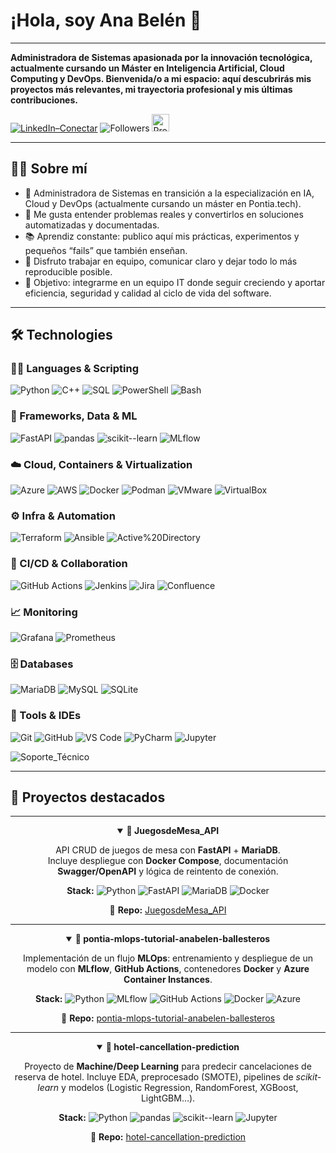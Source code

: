# ¡Hola, soy Ana Belén 👋
---

**Administradora de Sistemas apasionada por la innovación tecnológica, actualmente cursando un Máster en Inteligencia Artificial, Cloud Computing y DevOps. Bienvenida/o a mi espacio: aquí descubrirás mis proyectos más relevantes, mi trayectoria profesional y mis últimas contribuciones.**

[![LinkedIn–Conectar](https://img.shields.io/badge/LinkedIn–Conectar-0A66C2?style=for-the-badge&logo=linkedin&logoColor=white&labelColor=violet)](https://www.linkedin.com/in/ana-belen-ballesteros-redondo) ![Followers](https://img.shields.io/github/followers/anabbre?style=for-the-badge&logo=github&logoColor=white&label=Followers&labelColor=black&color=violet) <img src="https://komarev.com/ghpvc/?username=anabbre&style=flat&label=Profile%20views&color=8A2BE2" alt="Profile views" height="28">

---

## 👩‍💻 Sobre mí

- 🚀 Administradora de Sistemas en transición a la especialización en IA, Cloud y DevOps (actualmente cursando un máster en Pontia.tech).
- 🧩 Me gusta entender problemas reales y convertirlos en soluciones automatizadas y documentadas.  
- 📚 Aprendiz constante: publico aquí mis prácticas, experimentos y pequeños “fails” que también enseñan.  
- 🤝 Disfruto trabajar en equipo, comunicar claro y dejar todo lo más reproducible posible.  
- 🎯 Objetivo: integrarme en un equipo IT donde seguir creciendo y aportar eficiencia, seguridad y calidad al ciclo de vida del software.

---

## 🛠️ Technologies

### 🧑‍💻 Languages & Scripting
![Python](https://img.shields.io/badge/Python-3776AB?style=for-the-badge&logo=python&logoColor=white)
![C++](https://img.shields.io/badge/C++-00599C?style=for-the-badge&logo=c%2B%2B&logoColor=white)
![SQL](https://img.shields.io/badge/SQL-003B57?style=for-the-badge&logo=sqlite&logoColor=white)
![PowerShell](https://img.shields.io/badge/PowerShell-2CA5E0?style=for-the-badge&logo=powershell&logoColor=white)
![Bash](https://img.shields.io/badge/Bash-4EAA25?style=for-the-badge&logo=gnubash&logoColor=white)

### 🧩 Frameworks, Data & ML
![FastAPI](https://img.shields.io/badge/FastAPI-009688?style=for-the-badge&logo=fastapi&logoColor=white)
![pandas](https://img.shields.io/badge/pandas-150458?style=for-the-badge&logo=pandas&logoColor=white)
![scikit--learn](https://img.shields.io/badge/scikit--learn-F7931E?style=for-the-badge&logo=scikitlearn&logoColor=white)
![MLflow](https://img.shields.io/badge/MLflow-0194E2?style=for-the-badge&logo=mlflow&logoColor=white)

### ☁️ Cloud, Containers & Virtualization
![Azure](https://img.shields.io/badge/Azure-0078D4?style=for-the-badge&logo=microsoftazure&logoColor=white)
![AWS](https://img.shields.io/badge/AWS-232F3E?style=for-the-badge&logo=amazonaws&logoColor=white)
![Docker](https://img.shields.io/badge/Docker-2496ED?style=for-the-badge&logo=docker&logoColor=white)
![Podman](https://img.shields.io/badge/Podman-892CA0?style=for-the-badge&logo=podman&logoColor=white)
![VMware](https://img.shields.io/badge/VMware-607078?style=for-the-badge&logo=vmware&logoColor=white)
![VirtualBox](https://img.shields.io/badge/VirtualBox-183A61?style=for-the-badge&logo=virtualbox&logoColor=white)

### ⚙️ Infra & Automation
![Terraform](https://img.shields.io/badge/Terraform-7B42BC?style=for-the-badge&logo=terraform&logoColor=white)
![Ansible](https://img.shields.io/badge/Ansible-EE0000?style=for-the-badge&logo=ansible&logoColor=white)
![Active%20Directory](https://img.shields.io/badge/Active_Directory-0067B8?style=for-the-badge&logo=microsoft&logoColor=white)

### 🚀 CI/CD & Collaboration
![GitHub Actions](https://img.shields.io/badge/GitHub_Actions-2088FF?style=for-the-badge&logo=githubactions&logoColor=white)
![Jenkins](https://img.shields.io/badge/Jenkins-D24939?style=for-the-badge&logo=jenkins&logoColor=white)
![Jira](https://img.shields.io/badge/Jira-0052CC?style=for-the-badge&logo=jira&logoColor=white)
![Confluence](https://img.shields.io/badge/Confluence-172B4D?style=for-the-badge&logo=confluence&logoColor=white)

### 📈 Monitoring
![Grafana](https://img.shields.io/badge/Grafana-F46800?style=for-the-badge&logo=grafana&logoColor=white)
![Prometheus](https://img.shields.io/badge/Prometheus-E6522C?style=for-the-badge&logo=prometheus&logoColor=white)

### 🗄️ Databases
![MariaDB](https://img.shields.io/badge/MariaDB-003545?style=for-the-badge&logo=mariadb&logoColor=white)
![MySQL](https://img.shields.io/badge/MySQL-4479A1?style=for-the-badge&logo=mysql&logoColor=white)
![SQLite](https://img.shields.io/badge/SQLite-003B57?style=for-the-badge&logo=sqlite&logoColor=white)

### 🧰 Tools & IDEs
![Git](https://img.shields.io/badge/Git-F05032?style=for-the-badge&logo=git&logoColor=white)
![GitHub](https://img.shields.io/badge/GitHub-181717?style=for-the-badge&logo=github&logoColor=white)
![VS Code](https://img.shields.io/badge/VS_Code-007ACC?style=for-the-badge&logo=visualstudiocode&logoColor=white)
![PyCharm](https://img.shields.io/badge/PyCharm-000000?style=for-the-badge&logo=pycharm&logoColor=white)
![Jupyter](https://img.shields.io/badge/Jupyter-F37626?style=for-the-badge&logo=jupyter&logoColor=white)

<!-- Ejemplo de badge personalizado para Soporte Técnico -->
![Soporte_Técnico](https://img.shields.io/badge/Soporte_T%C3%A9cnico-555555?style=for-the-badge&logo=headset&logoColor=white)


---

## 🚀 Proyectos destacados

---

<div align="center">

<!-- 1 -->
<details open>
<summary><strong>🎲 JuegosdeMesa_API</strong></summary>

API CRUD de juegos de mesa con **FastAPI** + **MariaDB**.  
Incluye despliegue con **Docker Compose**, documentación **Swagger/OpenAPI** y lógica de reintento de conexión.

**Stack:** ![Python](https://img.shields.io/badge/Python-3776AB?style=flat&logo=python&logoColor=white) ![FastAPI](https://img.shields.io/badge/FastAPI-009688?style=flat&logo=fastapi&logoColor=white) ![MariaDB](https://img.shields.io/badge/MariaDB-003545?style=flat&logo=mariadb&logoColor=white) ![Docker](https://img.shields.io/badge/Docker-2496ED?style=flat&logo=docker&logoColor=white)

🔗 **Repo:** [JuegosdeMesa_API](https://github.com/anabbre/JuegosdeMesa_API)
</details>

---

<!-- 2 -->
<details open>
<summary><strong>🧪 pontia-mlops-tutorial-anabelen-ballesteros</strong></summary>

Implementación de un flujo **MLOps**: entrenamiento y despliegue de un modelo con **MLflow**, **GitHub Actions**, contenedores **Docker** y **Azure Container Instances**.

**Stack:** ![Python](https://img.shields.io/badge/Python-3776AB?style=flat&logo=python&logoColor=white) ![MLflow](https://img.shields.io/badge/MLflow-0194E2?style=flat&logo=mlflow&logoColor=white) ![GitHub Actions](https://img.shields.io/badge/GitHub_Actions-2088FF?style=flat&logo=githubactions&logoColor=white) ![Docker](https://img.shields.io/badge/Docker-2496ED?style=flat&logo=docker&logoColor=white) ![Azure](https://img.shields.io/badge/Azure-0078D4?style=flat&logo=microsoftazure&logoColor=white)

🔗 **Repo:** [pontia-mlops-tutorial-anabelen-ballesteros](https://github.com/anabbre/pontia-mlops-tutorial-anabelen-ballesteros)
</details>

---

<!-- 3 -->
<details open>
<summary><strong>🏨 hotel-cancellation-prediction</strong></summary>

Proyecto de **Machine/Deep Learning** para predecir cancelaciones de reserva de hotel. Incluye EDA, preprocesado (SMOTE), pipelines de *scikit-learn* y modelos (Logistic Regression, RandomForest, XGBoost, LightGBM…).

**Stack:** ![Python](https://img.shields.io/badge/Python-3776AB?style=flat&logo=python&logoColor=white) ![pandas](https://img.shields.io/badge/pandas-150458?style=flat&logo=pandas&logoColor=white) ![scikit--learn](https://img.shields.io/badge/scikit--learn-F7931E?style=flat&logo=scikitlearn&logoColor=white) ![Jupyter](https://img.shields.io/badge/Jupyter-F37626?style=flat&logo=jupyter&logoColor=white)

🔗 **Repo:** [hotel-cancellation-prediction](https://github.com/anabbre/hotel-cancellation-prediction)
</details>

</div>



